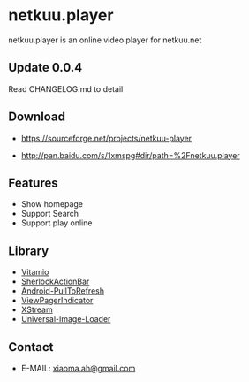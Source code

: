 netkuu.player
===============

netkuu.player is an online video player for netkuu.net

Update 0.0.4
------------
Read CHANGELOG.md to detail

Download
------------
* https://sourceforge.net/projects/netkuu-player

* http://pan.baidu.com/s/1xmspg#dir/path=%2Fnetkuu.player

Features
------------
* Show homepage
* Support Search
* Support play online

Library
------------
* [Vitamio](https://vitamio.org/)
* [SherlockActionBar](http://actionbarsherlock.com/)
* [Android-PullToRefresh](https://github.com/chrisbanes/Android-PullToRefresh/)
* [ViewPagerIndicator](http://viewpagerindicator.com/)
* [XStream](http://xstream.codehaus.org/)
* [Universal-Image-Loader](https://github.com/nostra13/Android-Universal-Image-Loader)

Contact
------------
* E-MAIL: xiaoma.ah@gmail.com